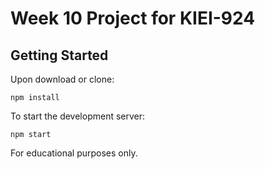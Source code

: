 # Week 10 Project for KIEI-924

## Getting Started

Upon download or clone:

```
npm install
```

To start the development server:

```
npm start
```

For educational purposes only.
